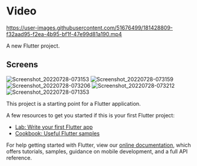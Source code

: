 # Video
https://user-images.githubusercontent.com/51676499/181428809-f32aad95-f2ea-4b95-bf1f-47e99d81a190.mp4

A new Flutter project.

## Screens
![Screenshot_20220728-073153](https://user-images.githubusercontent.com/51676499/181429329-3d99354c-1a8a-41f6-83c5-d27527eabe4b.jpg)
![Screenshot_20220728-073159](https://user-images.githubusercontent.com/51676499/181429409-b585fcb3-95b8-48d1-9fef-8b001f120021.jpg)
![Screenshot_20220728-073206](https://user-images.githubusercontent.com/51676499/181429504-e4396216-59e5-494b-a173-a29e166c827e.jpg)
![Screenshot_20220728-073212](https://user-images.githubusercontent.com/51676499/181429590-9c694f41-d85e-44c3-b459-e0cde7b6eb8d.jpg)
![Screenshot_20220728-071353](https://user-images.githubusercontent.com/51676499/181429712-90003789-877e-4001-b855-2dab44b9b709.jpg)

This project is a starting point for a Flutter application.

A few resources to get you started if this is your first Flutter project:

- [Lab: Write your first Flutter app](https://flutter.dev/docs/get-started/codelab)
- [Cookbook: Useful Flutter samples](https://flutter.dev/docs/cookbook)

For help getting started with Flutter, view our
[online documentation](https://flutter.dev/docs), which offers tutorials,
samples, guidance on mobile development, and a full API reference.

